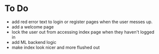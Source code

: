 # To Do
- add red error text to login or register pages when the user messes up.
- add a welcome page
- lock the user out from accessing index page when they haven't logged in
- add ML backend logic
- make index look nicer and more flushed out 